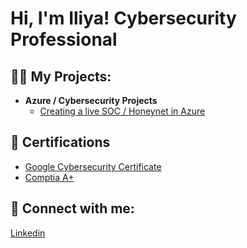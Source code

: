 <h1>Hi, I'm Iliya! Cybersecurity Professional 

<h2>👨‍💻 My Projects:</h2>

- <b>Azure / Cybersecurity Projects</b>
  - [Creating a live SOC / Honeynet in Azure](https://github.com/IliyaInCyber/AzureSOC)

<h2>📜 Certifications </h2>

- [Google Cybersecurity Certificate](https://www.coursera.org/account/accomplishments/professional-cert/DREJUP8QX8NZ)
- [Comptia A+](https://imgur.com/a/KT7yNHx)
<h2> 🤳 Connect with me:</h2>

[Linkedin](https://www.linkedin.com/in/iliya-kurylenko-45a788319/)
